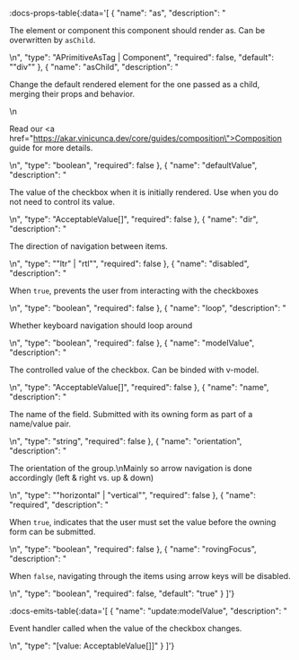 <!-- This file was automatic generated. Do not edit it manually -->

:docs-props-table{:data='[
  {
    "name": "as",
    "description": "<p>The element or component this component should render as. Can be overwritten by <code>asChild</code>.</p>\n",
    "type": "APrimitiveAsTag | Component",
    "required": false,
    "default": "\"div\""
  },
  {
    "name": "asChild",
    "description": "<p>Change the default rendered element for the one passed as a child, merging their props and behavior.</p>\n<p>Read our <a href=\"https://akar.vinicunca.dev/core/guides/composition\">Composition</a> guide for more details.</p>\n",
    "type": "boolean",
    "required": false
  },
  {
    "name": "defaultValue",
    "description": "<p>The value of the checkbox when it is initially rendered. Use when you do not need to control its value.</p>\n",
    "type": "AcceptableValue[]",
    "required": false
  },
  {
    "name": "dir",
    "description": "<p>The direction of navigation between items.</p>\n",
    "type": "\"ltr\" | \"rtl\"",
    "required": false
  },
  {
    "name": "disabled",
    "description": "<p>When <code>true</code>, prevents the user from interacting with the checkboxes</p>\n",
    "type": "boolean",
    "required": false
  },
  {
    "name": "loop",
    "description": "<p>Whether keyboard navigation should loop around</p>\n",
    "type": "boolean",
    "required": false
  },
  {
    "name": "modelValue",
    "description": "<p>The controlled value of the checkbox. Can be binded with v-model.</p>\n",
    "type": "AcceptableValue[]",
    "required": false
  },
  {
    "name": "name",
    "description": "<p>The name of the field. Submitted with its owning form as part of a name/value pair.</p>\n",
    "type": "string",
    "required": false
  },
  {
    "name": "orientation",
    "description": "<p>The orientation of the group.\nMainly so arrow navigation is done accordingly (left &amp; right vs. up &amp; down)</p>\n",
    "type": "\"horizontal\" | \"vertical\"",
    "required": false
  },
  {
    "name": "required",
    "description": "<p>When <code>true</code>, indicates that the user must set the value before the owning form can be submitted.</p>\n",
    "type": "boolean",
    "required": false
  },
  {
    "name": "rovingFocus",
    "description": "<p>When <code>false</code>, navigating through the items using arrow keys will be disabled.</p>\n",
    "type": "boolean",
    "required": false,
    "default": "true"
  }
]'} 

:docs-emits-table{:data='[
  {
    "name": "update:modelValue",
    "description": "<p>Event handler called when the value of the checkbox changes.</p>\n",
    "type": "[value: AcceptableValue[]]"
  }
]'} 
